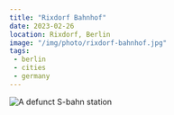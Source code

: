 ```yaml
---
title: "Rixdorf Bahnhof"
date: 2023-02-26
location: Rixdorf, Berlin
image: "/img/photo/rixdorf-bahnhof.jpg"
tags:
 - berlin
 - cities
 - germany
---
```


![A defunct S-bahn station](/img/photo/rixdorf-bahnhof.jpg)
